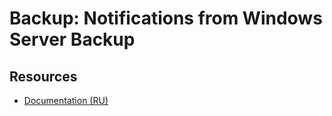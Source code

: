 # Backup: Notifications from Windows Server Backup

## Resources

- [Documentation (RU)](https://lib.onl/ru/2024/09/40539e36-4656-5532-b920-8975c97d4dc5/)
